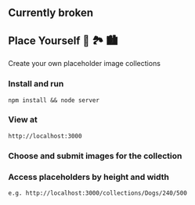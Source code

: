 ## Currently broken

## Place Yourself 🌅 🏞 🏙 
Create your own placeholder image collections

### Install and run
    npm install && node server
### View at
    http://localhost:3000
### Choose and submit images for the collection
### Access placeholders by height and width
    e.g. http://localhost:3000/collections/Dogs/240/500
